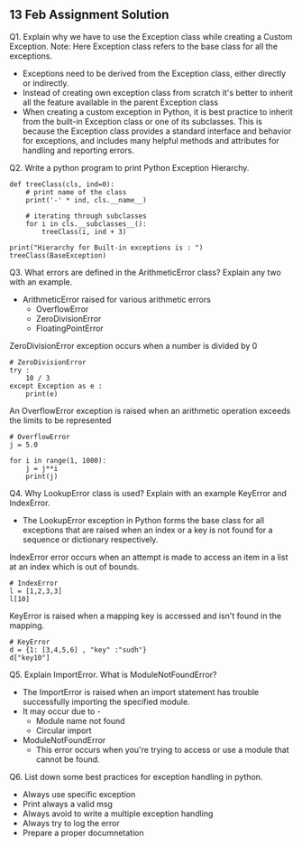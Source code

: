 ## 13 Feb Assignment Solution 

Q1. Explain why we have to use the Exception class while creating a Custom Exception.
Note: Here Exception class refers to the base class for all the exceptions.

* Exceptions need to be derived from the Exception class, either directly or indirectly. 
* Instead of creating own exception class from scratch it's better to inherit all the feature available in the parent Exception class
* When creating a custom exception in Python, it is best practice to inherit from the built-in Exception class or one of its subclasses. This is because the Exception class provides a standard interface and behavior for exceptions, and includes many helpful methods and attributes for handling and reporting errors. 



Q2. Write a python program to print Python Exception Hierarchy.

```
def treeClass(cls, ind=0):
    # print name of the class
    print('-' * ind, cls.__name__)

    # iterating through subclasses
    for i in cls.__subclasses__():
        treeClass(i, ind + 3)

print("Hierarchy for Built-in exceptions is : ")
treeClass(BaseException)
```



Q3. What errors are defined in the ArithmeticError class? Explain any two with an example.

* ArithmeticError raised for various arithmetic errors
    * OverflowError
    * ZeroDivisionError
    * FloatingPointError

ZeroDivisionError exception occurs when a number is divided by 0
```
# ZeroDivisionError
try :
    10 / 3
except Exception as e :
    print(e)
```
An OverflowError exception is raised when an arithmetic operation exceeds the limits to be represented
```
# OverflowError
j = 5.0

for i in range(1, 1000):
    j = j**i
    print(j)
```



Q4. Why LookupError class is used? Explain with an example KeyError and IndexError.

* The LookupError exception in Python forms the base class for all exceptions that are raised when an index or a key is not found for a sequence or dictionary respectively.

IndexError error occurs when an attempt is made to access an item in a list at an index which is out of bounds.
```
# IndexError
l = [1,2,3,3]
l[10]
```

KeyError is raised when a mapping key is accessed and isn't found in the mapping.
```
# KeyError
d = {1: [3,4,5,6] , "key" :"sudh"}
d["key10"]
```



Q5. Explain ImportError. What is ModuleNotFoundError?

* The ImportError is raised when an import statement has trouble successfully importing the specified module.
* It may occur due to -
    * Module name not found
    * Circular import
* ModuleNotFoundError
    * This error occurs when you're trying to access or use a module that cannot be found.



Q6. List down some best practices for exception handling in python.

* Always use specific exception
* Print always a valid msg
* Always avoid to write a multiple exception handling
* Always try to log the error
* Prepare a proper documnetation
